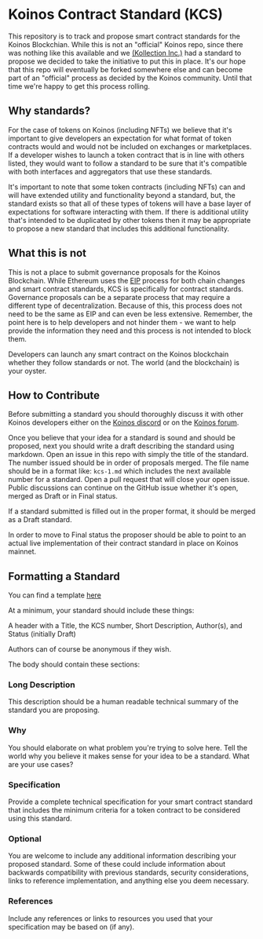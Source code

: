 # Koinos Contract Standard (KCS)

This repository is to track and propose smart contract standards for the Koinos Blockchian. While this is not an "official" Koinos repo, since there was nothing like this available and we [(Kollection Inc.)](https://kollection.app) had a standard to propose we decided to take the initiative to put this in place. It's our hope that this repo will eventually be forked somewhere else and can become part of an "official" process as decided by the Koinos community. Until that time we're happy to get this process rolling.

## Why standards?

For the case of tokens on Koinos (including NFTs) we believe that it's important to give developers an expectation for what format of token contracts would and would not be included on exchanges or marketplaces. If a developer wishes to launch a token contract that is in line with others listed, they would want to follow a standard to be sure that it's compatible with both interfaces and aggregators that use these standards.

It's important to note that some token contracts (including NFTs) can and will have extended utility and functionality beyond a standard, but, the standard exists so that all of these types of tokens will have a base layer of expectations for software interacting with them. If there is additional utility that's intended to be duplicated by other tokens then it may be appropriate to propose a new standard that includes this additional functionality.

## What this is not

This is not a place to submit governance proposals for the Koinos Blockchain. While Ethereum uses the [EIP](https://eips.ethereum.org/EIPS) process for both chain changes and smart contract standards, KCS is specifically for contract standards. Governance proposals can be a separate process that may require a different type of decentralization. Because of this, this process does not need to be the same as EIP and can even be less extensive. Remember, the point here is to help developers and not hinder them - we want to help provide the information they need and this process is not intended to block them.

Developers can launch any smart contract on the Koinos blockchain whether they follow standards or not. The world (and the blockchain) is your oyster.

## How to Contribute

Before submitting a standard you should thoroughly discuss it with other Koinos developers either on the [Koinos discord]() or on the [Koinos forum](https://discourse.koinosforum.com/).

Once you believe that your idea for a standard is sound and should be proposed, next you should write a draft describing the standard using markdown. Open an issue in this repo with simply the title of the standard. The number issued should be in order of proposals merged. The file name should be in a format like: `kcs-1.md` which includes the next available number for a standard. Open a pull request that will close your open issue. Public discussions can continue on the GitHub issue whether it's open, merged as Draft or in Final status.

If a standard submitted is filled out in the proper format, it should be merged as a Draft standard.

In order to move to Final status the proposer should be able to point to an actual live implementation of their contract standard in place on Koinos mainnet.

## Formatting a Standard

You can find a template [here](kcs-template.md)

At a minimum, your standard should include these things:

A header with a Title, the KCS number, Short Description, Author(s), and Status (initially Draft)

Authors can of course be anonymous if they wish.

The body should contain these sections:

### Long Description

This description should be a human readable technical summary of the standard you are proposing.

### Why

You should elaborate on what problem you're trying to solve here. Tell the world why you believe it makes sense for your idea to be a standard. What are your use cases?

### Specification

Provide a complete technical specification for your smart contract standard that includes the minimum criteria for a token contract to be considered using this standard.

### Optional

You are welcome to include any additional information describing your proposed standard. Some of these could include information about backwards compatibility with previous standards, security considerations, links to reference implementation, and anything else you deem necessary.

### References

Include any references or links to resources you used that your specification may be based on (if any).
